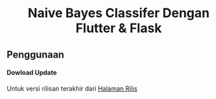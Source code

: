 <h1 align="center">Naive Bayes Classifer Dengan Flutter & Flask</h1>

## Penggunaan
#### Dowload Update
Untuk versi rilisan terakhir dari [Halaman Rilis](https://github.com/ariefendi992/uim-beasiswa-naive-bayes/releases)
